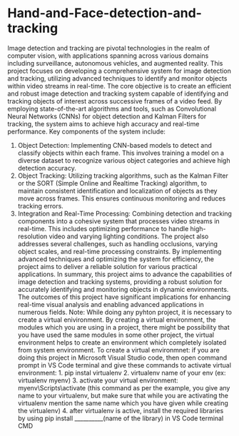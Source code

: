 # Hand-and-Face-detection-and-tracking
Image detection and tracking are pivotal technologies in the realm of computer vision, with applications spanning across various domains including surveillance, autonomous vehicles, and augmented reality. This project focuses on developing a comprehensive system for image detection and tracking, utilizing advanced techniques to identify and monitor objects within video streams in real-time.
The core objective is to create an efficient and robust image detection and tracking system capable of identifying and tracking objects of interest across successive frames of a video feed. By employing state-of-the-art algorithms and tools, such as Convolutional Neural Networks (CNNs) for object detection and Kalman Filters for tracking, the system aims to achieve high accuracy and real-time performance.
Key components of the system include:
1.	Object Detection: Implementing CNN-based models to detect and classify objects within each frame. This involves training a model on a diverse dataset to recognize various object categories and achieve high detection accuracy.
2.	Object Tracking: Utilizing tracking algorithms, such as the Kalman Filter or the SORT (Simple Online and Realtime Tracking) algorithm, to maintain consistent identification and localization of objects as they move across frames. This ensures continuous monitoring and reduces tracking errors.
3.	Integration and Real-Time Processing: Combining detection and tracking components into a cohesive system that processes video streams in real-time. This includes optimizing performance to handle high-resolution video and varying lighting conditions.
The project also addresses several challenges, such as handling occlusions, varying object scales, and real-time processing constraints. By implementing advanced techniques and optimizing the system for efficiency, the project aims to deliver a reliable solution for various practical applications.
In summary, this project aims to advance the capabilities of image detection and tracking systems, providing a robust solution for accurately identifying and monitoring objects in dynamic environments. The outcomes of this project have significant implications for enhancing real-time visual analysis and enabling advanced applications in numerous fields.
Note: While doing any pyhton project, it is necessary to create a virtual enivironment. By creating a virtual environment, the modules which you are using in a project, there might be possibility that you have used the same modules in some other project, the virtual environment helps to create an environment which completely isolated from system environment. 
To create a virtual environmnet: if you are doing this project in Microsoft Visual Studio code, then open command prompt in VS Code terminal and give these commands to activate virtual environment: 1. pip instal virtualenv
             2. virtualenv name of your env (ex: virtualenv myenv)
  	         3. activate your virtual environment: myenv\Scripts\activate (this command as per the example, you give any name to your virtualenv, but make sure that while you are activating the virtualenv mention the same name which you have given while creating the virtualenv)
  	         4. after virtualenv is active, install the required libraries by using pip install __________(name of the library) in VS Code terminal CMD
